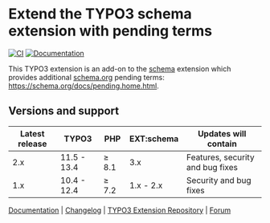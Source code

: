 # Extend the TYPO3 schema extension with pending terms

[![CI](https://github.com/brotkrueml/schema-pending/actions/workflows/ci.yml/badge.svg)](https://github.com/brotkrueml/schema-pending/actions/workflows/ci.yml)
[![Documentation](https://github.com/brotkrueml/schema-pending/actions/workflows/docs.yml/badge.svg)](https://github.com/brotkrueml/schema-pending/actions/workflows/docs.yml)

This TYPO3 extension is an add-on to the
[schema](https://extensions.typo3.org/extension/schema) extension
which provides additional [schema.org](https://schema.org/) pending
terms: https://schema.org/docs/pending.home.html.

## Versions and support

| Latest release | TYPO3       | PHP   | EXT:schema | Updates will contain             |
|----------------|-------------|-------|------------|----------------------------------|
| 2.x            | 11.5 - 13.4 | ≥ 8.1 | 3.x        | Features, security and bug fixes |
| 1.x            | 10.4 - 12.4 | ≥ 7.2 | 1.x - 2.x  | Security and bug fixes           |

[Documentation](https://docs.typo3.org/p/brotkrueml/schema-pending/main/en-us/) |
[Changelog](https://github.com/brotkrueml/schema-pending/blob/main/CHANGELOG.md) |
[TYPO3 Extension Repository](https://extensions.typo3.org/extension/schema_pending) |
[Forum](https://github.com/brotkrueml/schema/discussions)
